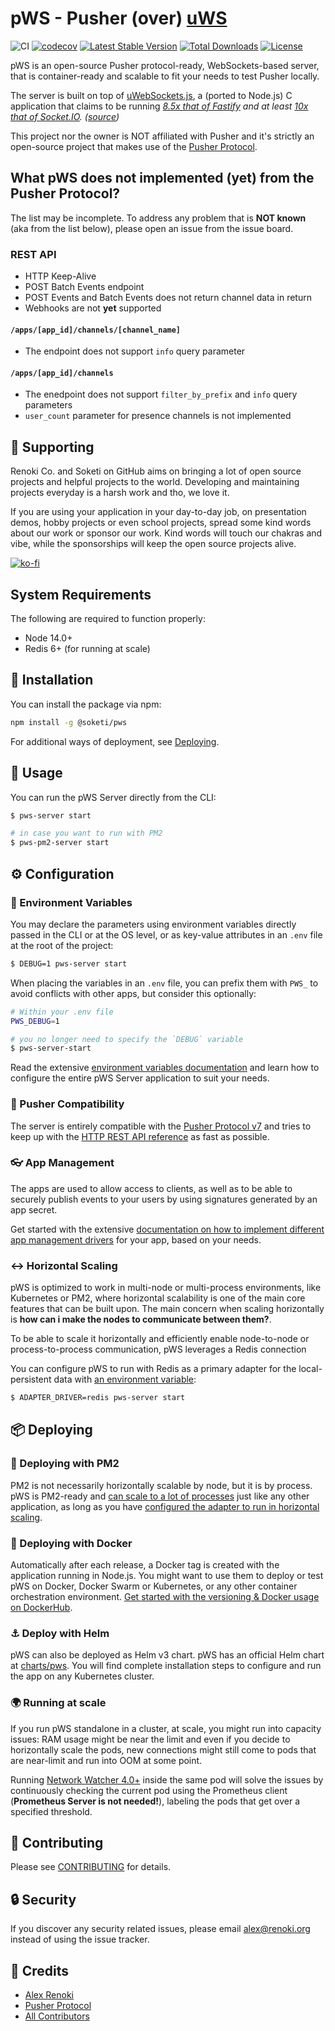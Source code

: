 pWS - Pusher (over) [uWS](https://github.com/uNetworking/uWebSockets.js)
========================================================================

![CI](https://github.com/soketi/pws/workflows/CI/badge.svg?branch=master)
[![codecov](https://codecov.io/gh/soketi/pws/branch/master/graph/badge.svg)](https://codecov.io/gh/soketi/pws/branch/master)
[![Latest Stable Version](https://img.shields.io/github/v/release/soketi/pws)](https://www.npmjs.com/package/@soketi/pws)
[![Total Downloads](https://img.shields.io/npm/dt/@soketi/pws)](https://www.npmjs.com/package/@soketi/pws)
[![License](https://img.shields.io/npm/l/@soketi/pws)](https://www.npmjs.com/package/@soketi/pws)

pWS is an open-source Pusher protocol-ready, WebSockets-based server, that is container-ready and scalable to fit your needs to test Pusher locally.

The server is built on top of [uWebSockets.js](https://github.com/uNetworking/uWebSockets.js), a (ported to Node.js) C application that claims to be running _[8.5x that of Fastify](https://alexhultman.medium.com/serving-100k-requests-second-from-a-fanless-raspberry-pi-4-over-ethernet-fdd2c2e05a1e) and at least [10x that of Socket.IO](https://medium.com/swlh/100k-secure-websockets-with-raspberry-pi-4-1ba5d2127a23). ([source](https://github.com/uNetworking/uWebSockets.js))_

This project nor the owner is NOT affiliated with Pusher and it's strictly an open-source project that makes use of the [Pusher Protocol](https://pusher.com/docs/channels/library_auth_reference/pusher-websockets-protocol).

## What pWS does not implemented (yet) from the Pusher Protocol?

The list may be incomplete. To address any problem that is **NOT known** (aka from the list below), please open an issue from the issue board.

### REST API

- HTTP Keep-Alive
- POST Batch Events endpoint
- POST Events and Batch Events does not return channel data in return
- Webhooks are not **yet** supported

#### `/apps/[app_id]/channels/[channel_name]`

- The endpoint does not support `info` query parameter

#### `/apps/[app_id]/channels`

- The enedpoint does not support `filter_by_prefix` and `info` query parameters
- `user_count` parameter for presence channels is not implemented

## 🤝 Supporting

Renoki Co. and Soketi on GitHub aims on bringing a lot of open source projects and helpful projects to the world. Developing and maintaining projects everyday is a harsh work and tho, we love it.

If you are using your application in your day-to-day job, on presentation demos, hobby projects or even school projects, spread some kind words about our work or sponsor our work. Kind words will touch our chakras and vibe, while the sponsorships will keep the open source projects alive.

[![ko-fi](https://www.ko-fi.com/img/githubbutton_sm.svg)](https://ko-fi.com/R6R42U8CL)

## System Requirements

The following are required to function properly:

- Node 14.0+
- Redis 6+ (for running at scale)

## 🚀 Installation

You can install the package via npm:

```bash
npm install -g @soketi/pws
```

For additional ways of deployment, see [Deploying](#-deploying).

## 🙌 Usage

You can run the pWS Server directly from the CLI:

```bash
$ pws-server start

# in case you want to run with PM2
$ pws-pm2-server start
```

## ⚙ Configuration

### 📀 Environment Variables

You may declare the parameters using environment variables directly passed in the CLI or at the OS level, or as key-value attributes in an `.env` file at the root of the project:

```bash
$ DEBUG=1 pws-server start
```

When placing the variables in an `.env` file, you can prefix them with `PWS_` to avoid conflicts with other apps, but consider this optionally:

```bash
# Within your .env file
PWS_DEBUG=1
```

```bash
# you no longer need to specify the `DEBUG` variable
$ pws-server-start
```

Read the extensive [environment variables documentation](docs/ENV.md) and learn how to configure the entire pWS Server application to suit your needs.

### 📡 Pusher Compatibility

The server is entirely compatible with the [Pusher Protocol v7](https://pusher.com/docs/channels/library_auth_reference/pusher-websockets-protocol#version-7-2017-11) and tries to keep up with the [HTTP REST API reference](https://pusher.com/docs/channels/library_auth_reference/rest-api/) as fast as possible.

### 👓 App Management

The apps are used to allow access to clients, as well as to be able to securely publish events to your users by using signatures generated by an app secret.

Get started with the extensive [documentation on how to implement different app management drivers](docs/APP_MANAGERS.md) for your app, based on your needs.

### ↔ Horizontal Scaling

pWS is optimized to work in multi-node or multi-process environments, like Kubernetes or PM2, where horizontal scalability is one of the main core features that can be built upon. The main concern when scaling horizontally is **how can i make the nodes to communicate between them?**.

To be able to scale it horizontally and efficiently enable node-to-node or process-to-process communication, pWS leverages a Redis connection

You can configure pWS to run with Redis as a primary adapter for the local-persistent data with [an environment variable](docs/ENV.md#adapters):

```bash
$ ADAPTER_DRIVER=redis pws-server start
```

## 📦 Deploying

### 🚢 Deploying with PM2

PM2 is not necessarily horizontally scalable by node, but it is by process. pWS is PM2-ready and [can scale to a lot of processes](docs/PM2.md) just like any other application, as long as you have [configured the adapter to run in horizontal scaling](#-horizontal-scaling).

### 🐳 Deploying with Docker

Automatically after each release, a Docker tag is created with the application running in Node.js. You might want to use them to deploy or test pWS on Docker, Docker Swarm or Kubernetes, or any other container orchestration environment. [Get started with the versioning & Docker usage on DockerHub](https://hub.docker.com/r/soketi/pws).

### ⚓ Deploy with Helm

pWS can also be deployed as Helm v3 chart. pWS has an official Helm chart at [charts/pws](https://github.com/soketi/charts/tree/master/charts/pws). You will find complete installation steps to configure and run the app on any Kubernetes cluster.

### 🌍 Running at scale

If you run pWS standalone in a cluster, at scale, you might run into capacity issues: RAM usage might be near the limit and even if you decide to horizontally scale the pods, new connections might still come to pods that are near-limit and run into OOM at some point.

Running [Network Watcher 4.0+](https://github.com/soketi/network-watcher) inside the same pod will solve the issues by continuously checking the current pod using the Prometheus client (**Prometheus Server is not needed!**), labeling the pods that get over a specified threshold.

## 🤝 Contributing

Please see [CONTRIBUTING](CONTRIBUTING.md) for details.

## 🔒  Security

If you discover any security related issues, please email alex@renoki.org instead of using the issue tracker.

## 🎉 Credits

- [Alex Renoki](https://github.com/rennokki)
- [Pusher Protocol](https://pusher.com/docs/channels/library_auth_reference/pusher-websockets-protocol)
- [All Contributors](../../contributors)
